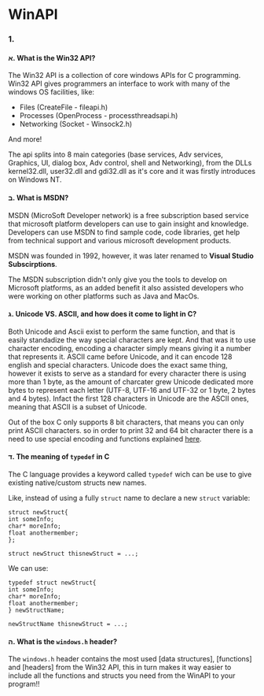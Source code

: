 # WinAPI

### 1.

#### א. What is the Win32 API?

The Win32 API is a collection of core windows APIs for C programming. Win32 API gives programmers an interface to work with many of the windows OS facilities, like:

* Files         (CreateFile - fileapi.h)
* Processes     (OpenProcess - processthreadsapi.h)
* Networking    (Socket - Winsock2.h)

And more!

The api splits into 8 main categories (base services, Adv services, Graphics, UI, dialog box, Adv control, shell and Networking), from the DLLs kernel32.dll, user32.dll and gdi32.dll as it's core and it was firstly introduces on Windows NT.

 
#### ב. What is MSDN?

MSDN (MicroSoft Developer network) is a free subscription based service that microsoft platform developers can use to gain insight and knowledge. Developers can use MSDN to find sample code, code libraries, get help from technical support and various microsoft development products.

MSDN was founded in 1992, however, it was later renamed to **Visual Studio Subscirptions**.

The MSDN subscription didn't only give you the tools to develop on Microsoft platforms, as an added benefit it also assisted developers who were working on other platforms such as Java and MacOs.


#### ג. Unicode VS. ASCII, and how does it come to light in C?

Both Unicode and Ascii exist to perform the same function, and that is easily standadize the way special characters are kept. And that was it to use character encoding, encoding a character simply means giving it a number that represents it. ASCII came before Unicode, and it can encode 128 english and special characters. Unicode does the exact same thing, however it exists to serve as a standard for every character there is using more than 1 byte, as the amount of charcater grew Unicode dedicated more bytes to represent each letter (UTF-8, UTF-16 and UTF-32 or 1 byte, 2 bytes and 4 bytes). Infact the first 128 characters in Unicode are the ASCII ones, meaning that ASCII is a subset of Unicode.

Out of the box C only supports 8 bit characters, that means you can only print ASCII characters. so in order to print 32 and 64 bit character there is a need to use special encoding and functions explained [here](https://linuxhint.com/unicode-c/#:~:text=Unicode%20in%20C%201%20Syntax:%20To%20print%20a,We%20discussed%20about%20unicoding%20in%20this%20article.%20).


#### ד. The meaning of `typedef` in C
The C language provides a keyword called `typedef` wich can be use to give existing native/custom structs new names. 

Like, instead of using a fully `struct` name to declare a new `struct` variable:
```
struct newStruct{
int someInfo;
char* moreInfo;
float anothermember;
};

struct newStruct thisnewStruct = ...;
```

We can use:
```
typedef struct newStruct{
int someInfo;
char* moreInfo;
float anothermember;
} newStructName;

newStructName thisnewStruct = ...;
```


#### ה. What is the `windows.h` header?
The `windows.h` header contains the most used [data structures], [functions] and [headers] from the Win32 API, this in turn makes it way easier to include all the functions and structs you need from the WinAPI to your program!!